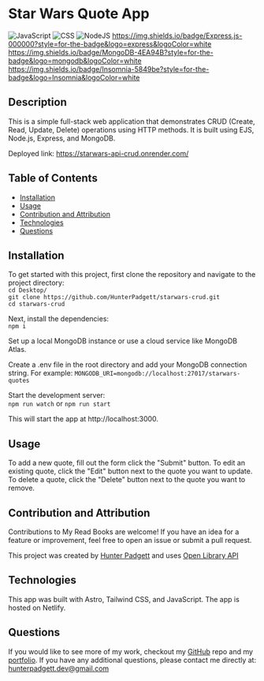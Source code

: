 # Star Wars Quote App

![JavaScript](https://img.shields.io/badge/javascript-%23323330.svg?style=for-the-badge&logo=javascript&logoColor=%23F7DF1E) ![CSS](https://img.shields.io/badge/css3-%231572B6.svg?&style=for-the-badge&logo=css3&logoColor=white) ![NodeJS](https://img.shields.io/badge/node.js-6DA55F?style=for-the-badge&logo=node.js&logoColor=white) https://img.shields.io/badge/Express.js-000000?style=for-the-badge&logo=express&logoColor=white https://img.shields.io/badge/MongoDB-4EA94B?style=for-the-badge&logo=mongodb&logoColor=white https://img.shields.io/badge/Insomnia-5849be?style=for-the-badge&logo=Insomnia&logoColor=white

## Description

This is a simple full-stack web application that demonstrates CRUD (Create, Read, Update, Delete) operations using HTTP methods. It is built using EJS, Node.js, Express, and MongoDB.

Deployed link: https://starwars-api-crud.onrender.com/

## Table of Contents

- [Installation](#installation)
- [Usage](#usage)
- [Contribution and Attribution](#contribution-and-attribution)
- [Technologies](#technologies)
- [Questions](#questions)

## Installation

To get started with this project, first clone the repository and navigate to the project directory: <br/>
`cd Desktop/` <br/>
`git clone https://github.com/HunterPadgett/starwars-crud.git` <br/>
`cd starwars-crud`

Next, install the dependencies: <br/>
`npm i`

Set up a local MongoDB instance or use a cloud service like MongoDB Atlas. <br/>

Create a .env file in the root directory and add your MongoDB connection string. For example: ```MONGODB_URI=mongodb://localhost:27017/starwars-quotes```<br/>

Start the development server: <br/>
`npm run watch` or ```npm run start```

This will start the app at http://localhost:3000.

## Usage

To add a new quote, fill out the form click the "Submit" button. To edit an existing quote, click the "Edit" button next to the quote you want to update. To delete a quote, click the "Delete" button next to the quote you want to remove.

## Contribution and Attribution

Contributions to My Read Books are welcome! If you have an idea for a feature or improvement, feel free to open an issue or submit a pull request.

This project was created by [Hunter Padgett](https://hunterpadgett.netlify.app/) and uses [Open Library API](https://openlibrary.org/dev/docs/api/books)

## Technologies

This app was built with Astro, Tailwind CSS, and JavaScript. The app is hosted on Netlify.

## Questions

If you would like to see more of my work, checkout my [GitHub](https://github.com/HunterPadgett) repo and my [portfolio](https://hunterpadgett.netlify.app/). If you have any additional questions, please contact me directly at: hunterpadgett.dev@gmail.com
